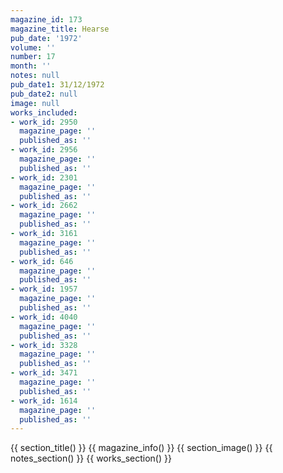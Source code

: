 ```yaml
---
magazine_id: 173
magazine_title: Hearse
pub_date: '1972'
volume: ''
number: 17
month: ''
notes: null
pub_date1: 31/12/1972
pub_date2: null
image: null
works_included:
- work_id: 2950
  magazine_page: ''
  published_as: ''
- work_id: 2956
  magazine_page: ''
  published_as: ''
- work_id: 2301
  magazine_page: ''
  published_as: ''
- work_id: 2662
  magazine_page: ''
  published_as: ''
- work_id: 3161
  magazine_page: ''
  published_as: ''
- work_id: 646
  magazine_page: ''
  published_as: ''
- work_id: 1957
  magazine_page: ''
  published_as: ''
- work_id: 4040
  magazine_page: ''
  published_as: ''
- work_id: 3328
  magazine_page: ''
  published_as: ''
- work_id: 3471
  magazine_page: ''
  published_as: ''
- work_id: 1614
  magazine_page: ''
  published_as: ''
---
```


{{ section_title() }}
{{ magazine_info() }}
{{ section_image() }}
{{ notes_section() }}
{{ works_section() }}
